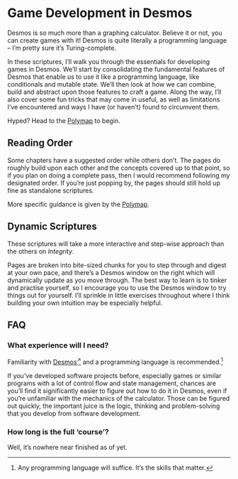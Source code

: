 # Game Development in Desmos
<!-- #SQUARK live!
| dest = scriptures/desmos/gamedev
| title = Game Development
-->


Desmos is so much more than a graphing calculator. Believe it or not, you can create games with it! Desmos is quite literally a programming language – I’m pretty sure it’s Turing-complete.

In these scriptures, I’ll walk you through the essentials for developing games in Desmos. We’ll start by consolidating the fundamental features of Desmos that enable us to use it like a programming language, like conditionals and mutable state. We’ll then look at how we can combine, build and abstract upon those features to craft a game. Along the way, I’ll also cover some fun tricks that may come in useful, as well as limitations I’ve encountered and ways I have (or haven’t) found to circumvent them.

Hyped? Head to the [Polymap](https://sup2point0.github.io/integrity/scriptures/desmos/gamedev/polymap) to begin.


## Reading Order

Some chapters have a suggested order while others don’t. The pages do roughly build upon each other and the concepts covered up to that point, so if you plan on doing a complete pass, then I would recommend following my designated order. If you’re just popping by, the pages should still hold up fine as standalone scriptures.

More specific guidance is given by the [Polymap](https://sup2point0.github.io/integrity/scriptures/desmos/gamedev/polymap).


## Dynamic Scriptures

These scriptures will take a more interactive and step-wise approach than the others on *Integrity*.

Pages are broken into bite-sized chunks for you to step through and digest at your own pace, and there’s a Desmos window on the right which will dynamically update as you move through. The best way to learn is to tinker and practise yourself, so I encourage you to use the Desmos window to try things out for yourself. I’ll sprinkle in little exercises throughout where I think building your own intuition may be especially helpful.


## FAQ

### What experience will I need?
Familiarity with [Desmos<sup>↗</sup>](https://www.desmos.com) and a programming language is recommended.[^pgl]

[^pgl]: Any programming language will suffice. It’s the skills that matter.

If you’ve developed software projects before, especially games or similar programs with a lot of control flow and state management, chances are you’ll find it significantly easier to figure out how to do it in Desmos, even if you’re unfamiliar with the mechanics of the calculator. Those can be figured out quickly, the important juice is the logic, thinking and problem-solving that you develop from software development.

### How long is the full ‘course’?
Well, it’s nowhere near finished as of yet.
